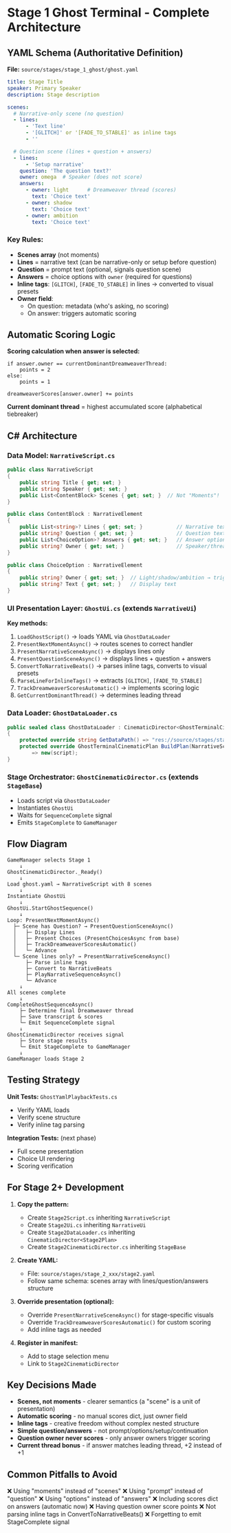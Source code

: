 # Stage 1 Ghost Terminal - Complete Architecture

## YAML Schema (Authoritative Definition)

**File:** `source/stages/stage_1_ghost/ghost.yaml`

```yaml
title: Stage Title
speaker: Primary Speaker
description: Stage description

scenes:
  # Narrative-only scene (no question)
  - lines:
      - 'Text line'
      - '[GLITCH]' or '[FADE_TO_STABLE]' as inline tags
      - ''

  # Question scene (lines + question + answers)
  - lines:
      - 'Setup narrative'
    question: 'The question text?'
    owner: omega  # Speaker (does not score)
    answers:
      - owner: light      # Dreamweaver thread (scores)
        text: 'Choice text'
      - owner: shadow
        text: 'Choice text'
      - owner: ambition
        text: 'Choice text'
```

### Key Rules:
- **Scenes array** (not moments)
- **Lines** = narrative text (can be narrative-only or setup before question)
- **Question** = prompt text (optional, signals question scene)
- **Answers** = choice options with `owner` (required for questions)
- **Inline tags**: `[GLITCH]`, `[FADE_TO_STABLE]` in lines → converted to visual presets
- **Owner field**:
  - On question: metadata (who's asking, no scoring)
  - On answer: triggers automatic scoring

## Automatic Scoring Logic

**Scoring calculation when answer is selected:**
```
if answer.owner == currentDominantDreamweaverThread:
    points = 2
else:
    points = 1

dreamweaverScores[answer.owner] += points
```

**Current dominant thread** = highest accumulated score (alphabetical tiebreaker)

## C# Architecture

### Data Model: `NarrativeScript.cs`
```csharp
public class NarrativeScript
{
    public string Title { get; set; }
    public string Speaker { get; set; }
    public List<ContentBlock> Scenes { get; set; }  // Not "Moments"!
}

public class ContentBlock : NarrativeElement
{
    public List<string>? Lines { get; set; }           // Narrative text
    public string? Question { get; set; }              // Question text
    public List<ChoiceOption>? Answers { get; set; }   // Answer options
    public string? Owner { get; set; }                 // Speaker/thread affiliation
}

public class ChoiceOption : NarrativeElement
{
    public string? Owner { get; set; }  // Light/shadow/ambition → triggers scoring
    public string? Text { get; set; }   // Display text
}
```

### UI Presentation Layer: `GhostUi.cs` (extends `NarrativeUi`)

**Key methods:**
1. `LoadGhostScript()` → loads YAML via `GhostDataLoader`
2. `PresentNextMomentAsync()` → routes scenes to correct handler
3. `PresentNarrativeSceneAsync()` → displays lines only
4. `PresentQuestionSceneAsync()` → displays lines + question + answers
5. `ConvertToNarrativeBeats()` → parses inline tags, converts to visual presets
6. `ParseLineForInlineTags()` → extracts `[GLITCH]`, `[FADE_TO_STABLE]`
7. `TrackDreamweaverScoresAutomatic()` → implements scoring logic
8. `GetCurrentDominantThread()` → determines leading thread

### Data Loader: `GhostDataLoader.cs`
```csharp
public sealed class GhostDataLoader : CinematicDirector<GhostTerminalCinematicPlan>
{
    protected override string GetDataPath() => "res://source/stages/stage_1_ghost/ghost.yaml";
    protected override GhostTerminalCinematicPlan BuildPlan(NarrativeScript script)
        => new(script);
}
```

### Stage Orchestrator: `GhostCinematicDirector.cs` (extends `StageBase`)
- Loads script via `GhostDataLoader`
- Instantiates `GhostUi`
- Waits for `SequenceComplete` signal
- Emits `StageComplete` to `GameManager`

## Flow Diagram

```
GameManager selects Stage 1
    ↓
GhostCinematicDirector._Ready()
    ↓
Load ghost.yaml → NarrativeScript with 8 scenes
    ↓
Instantiate GhostUi
    ↓
GhostUi.StartGhostSequence()
    ↓
Loop: PresentNextMomentAsync()
  ├─ Scene has Question? → PresentQuestionSceneAsync()
  │   ├─ Display Lines
  │   ├─ Present Choices (PresentChoicesAsync from base)
  │   ├─ TrackDreamweaverScoresAutomatic()
  │   └─ Advance
  └─ Scene lines only? → PresentNarrativeSceneAsync()
      ├─ Parse inline tags
      ├─ Convert to NarrativeBeats
      ├─ PlayNarrativeSequenceAsync()
      └─ Advance
    ↓
All scenes complete
    ↓
CompleteGhostSequenceAsync()
    ├─ Determine final Dreamweaver thread
    ├─ Save transcript & scores
    └─ Emit SequenceComplete signal
    ↓
GhostCinematicDirector receives signal
    ├─ Store stage results
    └─ Emit StageComplete to GameManager
    ↓
GameManager loads Stage 2
```

## Testing Strategy

**Unit Tests:** `GhostYamlPlaybackTests.cs`
- Verify YAML loads
- Verify scene structure
- Verify inline tag parsing

**Integration Tests:** (next phase)
- Full scene presentation
- Choice UI rendering
- Scoring verification

## For Stage 2+ Development

1. **Copy the pattern:**
   - Create `Stage2Script.cs` inheriting `NarrativeScript`
   - Create `Stage2Ui.cs` inheriting `NarrativeUi`
   - Create `Stage2DataLoader.cs` inheriting `CinematicDirector<Stage2Plan>`
   - Create `Stage2CinematicDirector.cs` inheriting `StageBase`

2. **Create YAML:**
   - File: `source/stages/stage_2_xxx/stage2.yaml`
   - Follow same schema: scenes array with lines/question/answers structure

3. **Override presentation (optional):**
   - Override `PresentNarrativeSceneAsync()` for stage-specific visuals
   - Override `TrackDreamweaverScoresAutomatic()` for custom scoring
   - Add inline tags as needed

4. **Register in manifest:**
   - Add to stage selection menu
   - Link to `Stage2CinematicDirector`

## Key Decisions Made

- **Scenes, not moments** - clearer semantics (a "scene" is a unit of presentation)
- **Automatic scoring** - no manual scores dict, just owner field
- **Inline tags** - creative freedom without complex nested structure
- **Simple question/answers** - not prompt/options/setup/continuation
- **Question owner never scores** - only answer owners trigger scoring
- **Current thread bonus** - if answer matches leading thread, +2 instead of +1

## Common Pitfalls to Avoid

❌ Using "moments" instead of "scenes"
❌ Using "prompt" instead of "question"
❌ Using "options" instead of "answers"
❌ Including scores dict on answers (automatic now)
❌ Having question owner score points
❌ Not parsing inline tags in ConvertToNarrativeBeats()
❌ Forgetting to emit StageComplete signal

